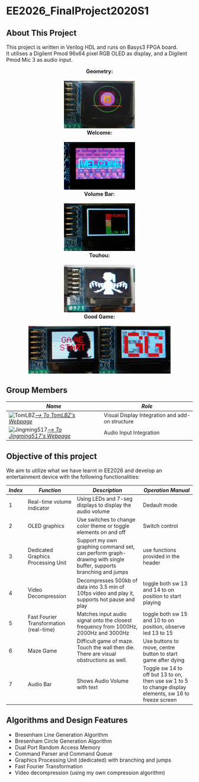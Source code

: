 # EE2026_FinalProject2020S1

## About This Project

This project is written in Verilog HDL and runs on Basys3 FPGA board.  
It utilises a Digilent Pmod 96x64 pixel RGB OLED as display, and a Digilent Pmod Mic 3 as audio input.

<p align="center">
  <b>Geometry: </b><br>
  <br>
  <img src="images/OLED.jpg"alt="Geometry" width="192" height="128">
  <br>
  <b>Welcome: </b><br>
  <br>
  <img src="images/Welcome.jpg"alt="Welcome" width="192" height="128">
  <br>
  <b>Volume Bar: </b><br>
  <br>
  <img src="images/VolBar.jpg"alt="Volume Bar" width="192" height="128">
  <br>
  <b>Touhou: </b><br>
  <br>
  <img src="images/2.jpg"alt="Touhou" width="192" height="128">
  <br>
  <b>Good Game: </b><br>
  <br>
  <img src="images/GST.jpg"alt="Game Start" width="192" height="128"><img src="images/GG.jpg"alt="GG" width="192" height="128">
  </p>

## Group Members

|*Name*|*Role*|
| ---- | ---- |
| ![TomLBZ](https://avatars0.githubusercontent.com/u/26886705?s=64&u=62c0575def38919f24ddea579db3b1dc134adcd4&v=4)[*--> To TomLBZ's Webpage*](http://tomlbz.github.io) | Visual Display Integration and add-on structure |
| ![Jingming517](https://avatars3.githubusercontent.com/u/53804726?s=64&u=ddaee1630c65b4723bc05768e02a48c0be23e7a2&v=4)[*--> To Jingming517's Webpage*](http://jingming517.github.io) | Audio Input Integration |

## Objective of this project

We aim to utilize what we have learnt in EE2026 and develop an entertainment device with the following functionalities:

| ***Index*** | ***Function*** | ***Description*** | ***Operation Manual*** |
| ----------- | -------------- | ----------------- | ---------------------- |
| 1    | Real-time volume indicator | Using LEDs and 7-seg displays to display the audio volume | Dedault mode |
| 2    | OLED graphics | Use switches to change color theme or toggle elements on and off | Switch control |
| 3    | Dedicated Graphics Processing Unit | Support my own graphing command set, can perform graph-drawing with single buffer, supports branching and jumps | use functions provided in the header |
| 4    | Video Decompression | Decompresses 500kb of data into 3.5 min of 10fps video and play it, supports hot pause and play | toggle both sw 13 and 14 to on position to start playing |
| 5    | Fast Fourier Transformation (real-time) | Matches input audio signal onto the closest frequency from 1000Hz, 2000Hz and 3000Hz | toggle both sw 15 and 10 to on position, observe led 13 to 15 |
| 6    | Maze Game | Difficult game of maze. Touch the wall then die. There are visual obstructions as well. | Use buttons to move, centre button to start game after dying |
| 7    | Audio Bar | Shows Audio Volume with text | Toggle sw 14 to off but 13 to on, then use sw 1 to 5 to change display elements, sw 16 to freeze screen |

## Algorithms and Design Features

- Bresenham Line Generation Algorithm
- Bresenham Circle Generation Algorithm
- Dual Port Random Access Memory
- Command Parser and Command Queue
- Graphics Processing Unit (dedicated) with branching and jumps
- Fast Fourier Transformation
- Video decompression (using my own compression algorithm)

